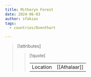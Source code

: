 ```yaml
---
title: Mitheryn Forest
date: 2024-06-03
author: sfakias
tags:
  - countries/Oventhart

---
```

> [!attributes]
> 
> > [!quote]
> >
> > | | |
> > | --- | --- |
> > | Location | [[Athalaar]] |